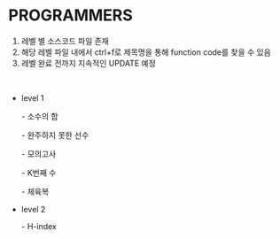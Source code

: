 <h1> PROGRAMMERS </h1>

<ol> 
 <li> 레벨 별 소스코드 파일 존재</li>
 <li> 해당 레벨 파일 내에서 ctrl+f로 제목명을 통해 function code를 찾을 수 있음</li>
 <li> 레벨 완료 전까지 지속적인 UPDATE 예정 </li>
</ol>
<br>

+ level 1
<ul>
 <p>- 소수의 합 </p>
 <p>- 완주하지 못한 선수 </p>
 <p>- 모의고사 </p>
 <p>- K번째 수 </p>
 <p>- 체육복 </p>
</ul>

+ level 2
<ul>
 <p>- H-index</p>
</ul>
